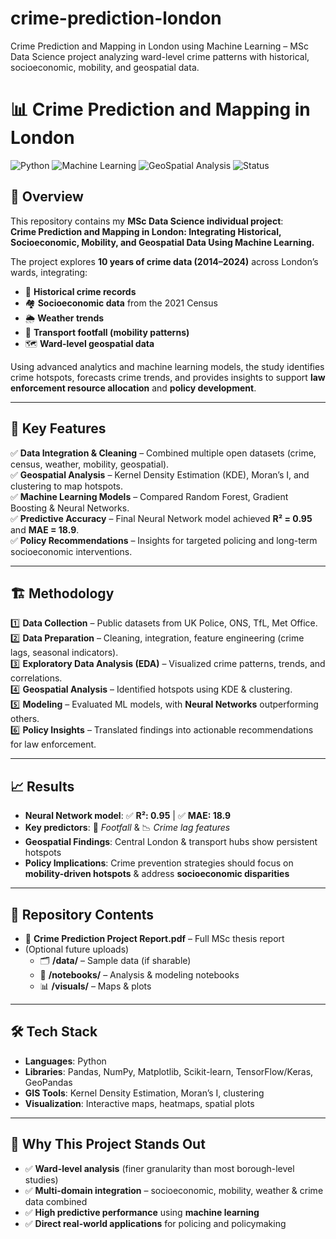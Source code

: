# crime-prediction-london
Crime Prediction and Mapping in London using Machine Learning – MSc Data Science project analyzing ward-level crime patterns with historical, socioeconomic, mobility, and geospatial data.
# 📊 Crime Prediction and Mapping in London

![Python](https://img.shields.io/badge/Python-3.9%2B-blue.svg)
![Machine Learning](https://img.shields.io/badge/Machine%20Learning-Neural%20Networks%20%7C%20Gradient%20Boosting-orange)
![GeoSpatial Analysis](https://img.shields.io/badge/GeoSpatial-Maps%20%26%20KDE-green)
![Status](https://img.shields.io/badge/Status-Completed-success)

## 📌 Overview
This repository contains my **MSc Data Science individual project**:  
**Crime Prediction and Mapping in London: Integrating Historical, Socioeconomic, Mobility, and Geospatial Data Using Machine Learning.**

The project explores **10 years of crime data (2014–2024)** across London’s wards, integrating:
- 📄 **Historical crime records**
- 🏘️ **Socioeconomic data** from the 2021 Census
- 🌦️ **Weather trends**
- 🚉 **Transport footfall (mobility patterns)**
- 🗺️ **Ward-level geospatial data**

Using advanced analytics and machine learning models, the study identifies crime hotspots, forecasts crime trends, and provides insights to support **law enforcement resource allocation** and **policy development**.

---

## 🚀 Key Features
✅ **Data Integration & Cleaning** – Combined multiple open datasets (crime, census, weather, mobility, geospatial).  
✅ **Geospatial Analysis** – Kernel Density Estimation (KDE), Moran’s I, and clustering to map hotspots.  
✅ **Machine Learning Models** – Compared Random Forest, Gradient Boosting & Neural Networks.  
✅ **Predictive Accuracy** – Final Neural Network model achieved **R² = 0.95** and **MAE = 18.9**.  
✅ **Policy Recommendations** – Insights for targeted policing and long-term socioeconomic interventions.  

---

## 🏗 Methodology
1️⃣ **Data Collection** – Public datasets from UK Police, ONS, TfL, Met Office.  
2️⃣ **Data Preparation** – Cleaning, integration, feature engineering (crime lags, seasonal indicators).  
3️⃣ **Exploratory Data Analysis (EDA)** – Visualized crime patterns, trends, and correlations.  
4️⃣ **Geospatial Analysis** – Identified hotspots using KDE & clustering.  
5️⃣ **Modeling** – Evaluated ML models, with **Neural Networks** outperforming others.  
6️⃣ **Policy Insights** – Translated findings into actionable recommendations for law enforcement.  

---

## 📈 Results
- **Neural Network model**: ✅ **R²: 0.95** | ✅ **MAE: 18.9**
- **Key predictors**: 🚉 *Footfall* & 📉 *Crime lag features*
- **Geospatial Findings**: Central London & transport hubs show persistent hotspots
- **Policy Implications**: Crime prevention strategies should focus on **mobility-driven hotspots** & address **socioeconomic disparities**

---

## 📂 Repository Contents
- 📄 **Crime Prediction Project Report.pdf** – Full MSc thesis report  
- (Optional future uploads)
  - 🗂 **/data/** – Sample data (if sharable)  
  - 📜 **/notebooks/** – Analysis & modeling notebooks  
  - 📊 **/visuals/** – Maps & plots  

---

## 🛠 Tech Stack
- **Languages**: Python  
- **Libraries**: Pandas, NumPy, Matplotlib, Scikit-learn, TensorFlow/Keras, GeoPandas  
- **GIS Tools**: Kernel Density Estimation, Moran’s I, clustering  
- **Visualization**: Interactive maps, heatmaps, spatial plots  

---

## 🎯 Why This Project Stands Out
- ✅ **Ward-level analysis** (finer granularity than most borough-level studies)  
- ✅ **Multi-domain integration** – socioeconomic, mobility, weather & crime data combined  
- ✅ **High predictive performance** using **machine learning**  
- ✅ **Direct real-world applications** for policing and policymaking  
